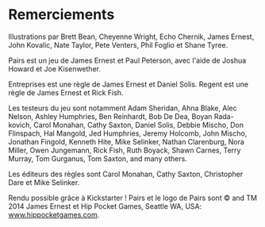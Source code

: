 # Remerciements

Illustrations par Brett Bean, Cheyenne Wright, Echo Chernik, James Ernest,
John Kovalic, Nate Taylor, Pete Venters, Phil Foglio et Shane Tyree.

Pairs est un jeu de James Ernest et Paul Peterson, avec l'aide de Joshua Howard
et Joe Kisenwether.

Entreprises est une règle de James Ernest et Daniel Solis. Regent est une règle
de James Ernest et Rick Fish.

Les testeurs du jeu sont notamment Adam Sheridan, Ahna Blake, Alec Nelson,
Ashley Humphries, Ben Reinhardt, Bob De Dea, Boyan Rada- kovich, Carol Monahan,
Cathy Saxton, Daniel Solis, Debbie Mischo, Don Flinspach, Hal Mangold, Jed
Humphries, Jeremy Holcomb, John Mischo, Jonathan Fingold, Kenneth Hite, Mike
Selinker, Nathan Clarenburg, Nora Miller, Owen Jungemann, Rick Fish, Ruth
Boyack, Shawn Carnes, Terry Murray, Tom Gurganus, Tom Saxton, and many others.

Les éditeurs des règles sont 
Carol Monahan, Cathy Saxton, Christopher Dare et Mike Selinker.


Rendu possible grâce à Kickstarter !
Pairs et le logo de Pairs sont © and TM 2014 James Ernest et Hip Pocket Games,
Seattle WA, USA: www.hippocketgames.com.
